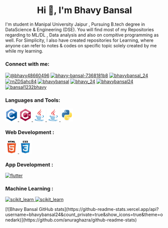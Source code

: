 <h1 align="center">Hi 👋, I'm Bhavy Bansal</h1>
I'm student in Manipal University Jaipur , Pursuing B.tech degree in DataScience & Engineering (DSE).
You will find most of my Repositories regarding to ML/DL , Data analysis and also on compitive programming as well.
For Simplicity, I also have created repositories for Learning, where anyone can refer to notes & codes on specific topic solely created by me while my learning.

<h3 align="left">Connect with me:</h3>
<a href="https://twitter.com/@BhavyBansal24" target="blank"><img align="center" src="https://i.ibb.co/LdyZzgZ/twitter-PNG1.png" alt="@bhavy48660496" height="30" width="40" /></a>
<a href="https://linkedin.com/in/bhavy-bansal-7368181b8" target="blank"><img align="center" src="https://i.ibb.co/6WcdB17/linkedin.png" alt="bhavy-bansal-7368181b8" height="30" width="40" /></a>
<a href="https://instagram.com/bhavybansal_24" target="blank"><img align="center" src="https://cdn.jsdelivr.net/npm/simple-icons@3.1.0/icons/instagram.svg" alt="bhavybansal_24" height="30" width="40" /></a>
<a href="https://discord.gg/rnZDSahc84" target="blank"><img align="center" src="https://cdn.jsdelivr.net/npm/simple-icons@3.1.0/icons/discord.svg" alt="rnZDSahc84" height="30" width="40" /></a>
<a href="https://kaggle.com/bhavybansal" target="blank"><img align="center" src="https://cdn.jsdelivr.net/npm/simple-icons@3.1.0/icons/kaggle.svg" alt="bhavybansal" height="30" width="40" /></a>
<a href="https://www.codechef.com/users/bhavy_24" target="white"><img align="center" src="https://cdn.jsdelivr.net/npm/simple-icons@3.1.0/icons/codechef.svg" alt="bhavy_24" height="30" width="40" /></a>
<a href="https://codeforces.com/profile/bhavybansal24" target="blank"><img align="center" src="https://cdn.jsdelivr.net/npm/simple-icons@3.0.1/icons/codeforces.svg" alt="bhavybansal24" height="30" width="40" /></a>
<a href="https://auth.geeksforgeeks.org/user/bansal1232bhavy" target="blank"><img align="center" src="https://cdn.jsdelivr.net/npm/simple-icons@3.1.0/icons/geeksforgeeks.svg" alt="bansal1232bhavy" height="30" width="40" /></a>
</p>

<h3 align="left">Languages and Tools:</h3>
<p align="left"><a href="https://www.cprogramming.com/" target="_blank"> <img src="https://raw.githubusercontent.com/devicons/devicon/master/icons/c/c-original.svg" alt="c" width="40" height="40"/> </a> <a href="https://www.w3schools.com/cpp/" target="_blank"> <img src="https://raw.githubusercontent.com/devicons/devicon/master/icons/cplusplus/cplusplus-original.svg" alt="cplusplus" width="40" height="40"/> <a href="https://www.java.com" target="_blank"> <img src="https://raw.githubusercontent.com/devicons/devicon/master/icons/java/java-original.svg" alt="java" width="40" height="40"/> </a> <a href="https://www.java.com" target="_blank"> <img src="https://raw.githubusercontent.com/devicons/devicon/master/icons/java/java-original.svg" alt="java" width="40" height="40"/> </a> <a href="https://www.python.org" target="_blank"> <img src="https://raw.githubusercontent.com/devicons/devicon/master/icons/python/python-original.svg" alt="python" width="40" height="40"/> </a> </p>
<h3 align="left">Web Development : </h3>
  <p align = "left"><a href="https://www.w3.org/html/" target="_blank"> <img src="https://raw.githubusercontent.com/devicons/devicon/master/icons/html5/html5-original-wordmark.svg" alt="html5" width="40" height="40"/> </a> <a href="https://www.w3schools.com/css/" target="_blank"> <img src="https://raw.githubusercontent.com/devicons/devicon/master/icons/css3/css3-original-wordmark.svg" alt="css3" width="40" height="40"/> </a> </p>
  <h3 align="left">App Development : </h3>
   <p align = "left"><a href="https://flutter.dev" target="_blank"> <img src="https://www.vectorlogo.zone/logos/flutterio/flutterio-icon.svg" alt="flutter" width="40" height="40"/> </a> </p>
   <h3 align="left">Machine Learning : </h3>
   <p align = "left"> <a href="https://jupyter.org" target="_blank"> <img src="https://upload.wikimedia.org/wikipedia/commons/0/05/Scikit_learn_logo_small.svg" alt="scikit_learn" width="40" height="40"/> </a> <a href="https://scikit-learn.org/" target="_blank"> <img src="https://upload.wikimedia.org/wikipedia/commons/0/05/Scikit_learn_logo_small.svg" alt="scikit_learn" width="40" height="40"/> </a> </p>
[![Bhavy Bansal GitHub stats](https://github-readme-stats.vercel.app/api?username=bhavybansal24&count_private=true&show_icons=true&theme=onedark)](https://github.com/anuraghazra/github-readme-stats)
